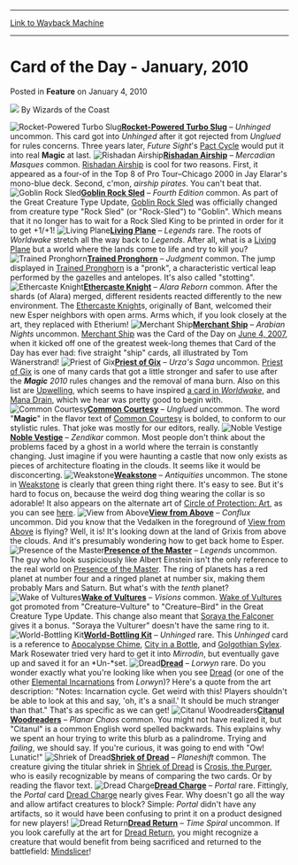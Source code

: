 
---
[Link to Wayback Machine](https://web.archive.org/web/20211018202105/https://magic.wizards.com/en/articles/archive/feature/card-day-january-2010-2010-01-04)

[_metadata_:wayback_url]:- "https://magic.wizards.com/en/articles/archive/feature/card-day-january-2010-2010-01-04"
[_metadata_:wayback_raw_url]:- "https://web.archive.org/web/20211018202105id_/https://magic.wizards.com/en/articles/archive/feature/card-day-january-2010-2010-01-04"
[_metadata_:wayback_capture_timestamp]:- "2021-10-18 20:21:05+00:00"
[_metadata_:description]:- "Rocket-Powered Turbo Slug – Unhinged uncommon. This card got into Unhinged after it got rejected from Unglued for rules concerns. Three years later, Future Sight's Pact Cycle would put it into real Magic at last. Rishadan Airship – Mercadian Masques common. Rishadan Airship is cool for two reasons. First, it appeared as a four-of in the Top 8 of Pro Tour–Chicago 2000 in Jay"
[_metadata_:generator]:- "Drupal 7 (http://drupal.org)"
[_metadata_:publish_date]:- "2010-01-04"
---


Card of the Day - January, 2010
===============================



 Posted in **Feature**
 on January 4, 2010 






![](https://media.magic.wizards.com/styles/auth_small/public/images/person/wizards_author.jpg)
By Wizards of the Coast











![Rocket-Powered Turbo Slug](http://gatherer.wizards.com/Handlers/Image.ashx?type=card&name=Rocket-Powered+Turbo+Slug)**[Rocket-Powered Turbo Slug](https://gatherer.wizards.com/Pages/Card/Details.aspx?name=Rocket-Powered+Turbo+Slug)** – *Unhinged* uncommon. This card got into *Unhinged* after it got rejected from *Unglued* for rules concerns. Three years later, *Future Sight*'s [Pact Cycle](http://gatherer.wizards.com/Pages/Search/Default.aspx?action=advanced&name=+%5Bpact%5D&set=%7C%5B%22Future%20Sight%22%5D) would put it into real **Magic** at last.
 ![Rishadan Airship](http://gatherer.wizards.com/Handlers/Image.ashx?type=card&name=Rishadan+Airship)**[Rishadan Airship](https://gatherer.wizards.com/Pages/Card/Details.aspx?name=Rishadan+Airship)** – *Mercadian Masques* common. [Rishadan Airship](https://gatherer.wizards.com/Pages/Card/Details.aspx?name=Rishadan+Airship) is cool for two reasons. First, it appeared as a four-of in the Top 8 of Pro Tour–Chicago 2000 in Jay Elarar's mono-blue deck. Second, c'mon, *airship pirates*. You can't beat that.
 ![Goblin Rock Sled](http://gatherer.wizards.com/Handlers/Image.ashx?type=card&name=Goblin+Rock+Sled)**[Goblin Rock Sled](https://gatherer.wizards.com/Pages/Card/Details.aspx?name=Goblin+Rock+Sled)** – *Fourth Edition* common. As part of the Great Creature Type Update, [Goblin Rock Sled](https://gatherer.wizards.com/Pages/Card/Details.aspx?name=Goblin+Rock+Sled) was officially changed from creature type "Rock Sled" (or "Rock-Sled") to "Goblin". Which means that it no longer has to wait for a Rock Sled King to be printed in order for it to get +1/+1!
 ![Living Plane](http://gatherer.wizards.com/Handlers/Image.ashx?type=card&name=Living+Plane)**[Living Plane](https://gatherer.wizards.com/Pages/Card/Details.aspx?name=Living+Plane)** – *Legends* rare. The roots of *Worldwake* stretch all the way back to *Legends*. After all, what is a [Living Plane](https://gatherer.wizards.com/Pages/Card/Details.aspx?name=Living+Plane) but a world where the lands come to life and try to kill you?
 ![Trained Pronghorn](http://gatherer.wizards.com/Handlers/Image.ashx?type=card&name=Trained+Pronghorn)**[Trained Pronghorn](https://gatherer.wizards.com/Pages/Card/Details.aspx?name=Trained+Pronghorn)** – *Judgment* common. The jump displayed in [Trained Pronghorn](https://gatherer.wizards.com/Pages/Card/Details.aspx?name=Trained+Pronghorn) is a "pronk", a characteristic vertical leap performed by the gazelles and antelopes. It's also called "stotting".
 ![Ethercaste Knight](http://gatherer.wizards.com/Handlers/Image.ashx?type=card&name=Ethercaste+Knight)**[Ethercaste Knight](https://gatherer.wizards.com/Pages/Card/Details.aspx?name=Ethercaste+Knight)** – *Alara Reborn* common. After the shards (of Alara) merged, different residents reacted differently to the new environment. The [Ethercaste Knight](https://gatherer.wizards.com/Pages/Card/Details.aspx?name=Ethercaste+Knight)s, originally of Bant, welcomed their new Esper neighbors with open arms. Arms which, if you look closely at the art, they replaced with Etherium!
 ![Merchant Ship](http://gatherer.wizards.com/Handlers/Image.ashx?type=card&name=Merchant+Ship)**[Merchant Ship](https://gatherer.wizards.com/Pages/Card/Details.aspx?name=Merchant+Ship)** – *Arabian Nights* uncommon. [Merchant Ship](https://gatherer.wizards.com/Pages/Card/Details.aspx?name=Merchant+Ship) was the Card of the Day on [June 4, 2007](/en/articles/archive/card-day-june-2007-2007-06-01), when it kicked off one of the greatest week-long themes that Card of the Day has ever had: five straight "ship" cards, all illustrated by Tom Wänerstrand!
 ![Priest of Gix](http://gatherer.wizards.com/Handlers/Image.ashx?type=card&name=Priest+of+Gix)**[Priest of Gix](https://gatherer.wizards.com/Pages/Card/Details.aspx?name=Priest+of+Gix)** – *Urza's Saga* uncommon. [Priest of Gix](https://gatherer.wizards.com/Pages/Card/Details.aspx?name=Priest+of+Gix) is one of many cards that got a little stronger and safer to use after the ***Magic** 2010* rules changes and the removal of mana burn. Also on this list are [Upwelling](https://gatherer.wizards.com/Pages/Card/Details.aspx?name=Upwelling), which seems to have inspired [a card in *Worldwake*](http://archive.wizards.com/Magic/Magazine/Article.aspx?x=mtg/daily/feature/74), and [Mana Drain](https://gatherer.wizards.com/Pages/Card/Details.aspx?name=Mana+Drain), which we hear was pretty good to begin with.
 ![Common Courtesy](http://gatherer.wizards.com/Handlers/Image.ashx?type=card&name=Common+Courtesy)**[Common Courtesy](https://gatherer.wizards.com/Pages/Card/Details.aspx?name=Common+Courtesy)** – *Unglued* uncommon. The word "**Magic**" in the flavor text of [Common Courtesy](https://gatherer.wizards.com/Pages/Card/Details.aspx?name=Common+Courtesy) is bolded, to conform to our stylistic rules. That joke was mostly for our editors, really.
 ![Noble Vestige](http://gatherer.wizards.com/Handlers/Image.ashx?type=card&name=Noble+Vestige)**[Noble Vestige](https://gatherer.wizards.com/Pages/Card/Details.aspx?name=Noble+Vestige)** – *Zendikar* common. Most people don't think about the problems faced by a ghost in a world where the terrain is constantly changing. Just imagine if you were haunting a castle that now only exists as pieces of architecture floating in the clouds. It seems like it would be disconcerting.
 ![Weakstone](http://gatherer.wizards.com/Handlers/Image.ashx?type=card&name=Weakstone)**[Weakstone](https://gatherer.wizards.com/Pages/Card/Details.aspx?name=Weakstone)** – *Antiquities* uncommon. The stone in [Weakstone](https://gatherer.wizards.com/Pages/Card/Details.aspx?name=Weakstone) is clearly that green thing right there. It's easy to see. But it's hard to focus on, because the weird dog thing wearing the collar is so adorable! It also appears on the alternate art of [Circle of Protection: Art](https://gatherer.wizards.com/Pages/Card/Details.aspx?name=Circle+of+Protection%3A+Art), as you can see [here](/en/articles/archive/hidden-unhinged-jokes-2008-02-11).
 ![View from Above](http://gatherer.wizards.com/Handlers/Image.ashx?type=card&name=View+from+Above)**[View from Above](https://gatherer.wizards.com/Pages/Card/Details.aspx?name=View+from+Above)** – *Conflux* uncommon. Did you know that the Vedalken in the foreground of [View from Above](https://gatherer.wizards.com/Pages/Card/Details.aspx?name=View+from+Above) is flying? Well, it is! It's looking down at the land of Grixis from above the clouds. And it's presumably wondering how to get back home to Esper.
 ![Presence of the Master](http://gatherer.wizards.com/Handlers/Image.ashx?type=card&name=Presence+of+the+Master)**[Presence of the Master](https://gatherer.wizards.com/Pages/Card/Details.aspx?name=Presence+of+the+Master)** – *Legends* uncommon. The guy who look suspiciously like Albert Einstein isn't the only reference to the real world on [Presence of the Master](https://gatherer.wizards.com/Pages/Card/Details.aspx?name=Presence+of+the+Master). The ring of planets has a red planet at number four and a ringed planet at number six, making them probably Mars and Saturn. But what's with the *tenth* planet?
 ![Wake of Vultures](http://gatherer.wizards.com/Handlers/Image.ashx?type=card&name=Wake+of+Vultures)**[Wake of Vultures](https://gatherer.wizards.com/Pages/Card/Details.aspx?name=Wake+of+Vultures)** – *Visions* common. [Wake of Vultures](https://gatherer.wizards.com/Pages/Card/Details.aspx?name=Wake+of+Vultures) got promoted from "Creature–Vulture" to "Creature–Bird" in the Great Creature Type Update. This change also meant that [Soraya the Falconer](https://gatherer.wizards.com/Pages/Card/Details.aspx?name=Soraya+the+Falconer) gives it a bonus. "Soraya the Vulturer" doesn't have the same ring to it.
 ![World-Bottling Kit](http://gatherer.wizards.com/Handlers/Image.ashx?type=card&name=World-Bottling+Kit)**[World-Bottling Kit](https://gatherer.wizards.com/Pages/Card/Details.aspx?name=World-Bottling+Kit)** – *Unhinged* rare. This *Unhinged* card is a reference to [Apocalypse Chime](https://gatherer.wizards.com/Pages/Card/Details.aspx?name=Apocalypse+Chime), [City in a Bottle](https://gatherer.wizards.com/Pages/Card/Details.aspx?name=City+in+a+Bottle), and [Golgothian Sylex](https://gatherer.wizards.com/Pages/Card/Details.aspx?name=Golgothian+Sylex). Mark Rosewater tried very hard to get it into *Mirrodin*, but eventually gave up and saved it for an *Un-*set.
 ![Dread](http://gatherer.wizards.com/Handlers/Image.ashx?type=card&name=Dread)**[Dread](https://gatherer.wizards.com/Pages/Card/Details.aspx?name=Dread)** – *Lorwyn* rare. Do you wonder exactly what you're looking like when you see [Dread](https://gatherer.wizards.com/Pages/Card/Details.aspx?name=Dread) (or one of the other [Elemental Incarnations](http://gatherer.wizards.com/Pages/Search/Default.aspx?action=advanced&subtype=+%5B%22Elemental%22%5D+%5B%22Incarnation%22%5D) from *Lorwyn*)? Here's a quote from the art description: "Notes: Incarnation cycle. Get weird with this! Players shouldn't be able to look at this and say, 'oh, it's a snail.' It should be much stranger than that." That's as specific as we can get!
 ![Citanul Woodreaders](http://gatherer.wizards.com/Handlers/Image.ashx?type=card&name=Citanul+Woodreaders)**[Citanul Woodreaders](https://gatherer.wizards.com/Pages/Card/Details.aspx?name=Citanul+Woodreaders)** – *Planar Chaos* common. You might not have realized it, but "Citanul" is a common English word spelled backwards. This explains why we spent an hour trying to write this blurb as a palindrome. Trying and *failing*, we should say. If you're curious, it was going to end with "Ow! Lunatic!"
 ![Shriek of Dread](http://gatherer.wizards.com/Handlers/Image.ashx?type=card&name=Shriek+of+Dread)**[Shriek of Dread](https://gatherer.wizards.com/Pages/Card/Details.aspx?name=Shriek+of+Dread)** – *Planeshift* common. The creature giving the titular shriek in [Shriek of Dread](https://gatherer.wizards.com/Pages/Card/Details.aspx?name=Shriek+of+Dread) is [Crosis, the Purger](https://gatherer.wizards.com/Pages/Card/Details.aspx?name=Crosis%2C+the+Purger), who is easily recognizable by means of comparing the two cards. Or by reading the flavor text.
 ![Dread Charge](http://gatherer.wizards.com/Handlers/Image.ashx?type=card&name=Dread+Charge)**[Dread Charge](https://gatherer.wizards.com/Pages/Card/Details.aspx?name=Dread+Charge)** – *Portal* rare. Fittingly, the *Portal* card [Dread Charge](https://gatherer.wizards.com/Pages/Card/Details.aspx?name=Dread+Charge) nearly gives Fear. Why doesn't go all the way and allow artifact creatures to block? Simple: *Portal* didn't have any artifacts, so it would have been confusing to print it on a product designed for new players!
 ![Dread Return](http://gatherer.wizards.com/Handlers/Image.ashx?type=card&name=Dread+Return)**[Dread Return](https://gatherer.wizards.com/Pages/Card/Details.aspx?name=Dread+Return)** – *Time Spiral* uncommon. If you look carefully at the art for [Dread Return](https://gatherer.wizards.com/Pages/Card/Details.aspx?name=Dread+Return), you might recognize a creature that would benefit from being sacrificed and returned to the battlefield: [Mindslicer](https://gatherer.wizards.com/Pages/Card/Details.aspx?name=Mindslicer)!
 





